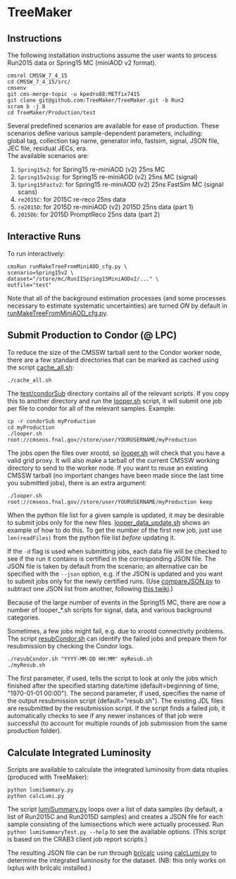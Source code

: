 # TreeMaker

## Instructions

The following installation instructions assume the user wants to process Run2015 data or Spring15 MC (miniAOD v2 format).

```
cmsrel CMSSW_7_4_15
cd CMSSW_7_4_15/src/
cmsenv
git cms-merge-topic -u kpedro88:METfix7415
git clone git@github.com:TreeMaker/TreeMaker.git -b Run2
scram b -j 8
cd TreeMaker/Production/test
```

Several predefined scenarios are available for ease of production.
These scenarios define various sample-dependent parameters, including:  
global tag, collection tag name, generator info, fastsim, signal, JSON file, JEC file, residual JECs, era.  
The available scenarios are:  
1. `Spring15v2`: for Spring15 re-miniAOD (v2) 25ns MC  
2. `Spring15v2sig`: for Spring15 re-miniAOD (v2) 25ns MC (signal)  
3. `Spring15Fastv2`: for Spring15 re-miniAOD (v2) 25ns FastSim MC (signal scans)  
4. `re2015C`: for 2015C re-reco 25ns data  
5. `re2015D`: for 2015D re-miniAOD (v2) 2015D 25ns data (part 1)  
6. `2015Db`: for 2015D PromptReco 25ns data (part 2)  

## Interactive Runs

To run interactively:
```
cmsRun runMakeTreeFromMiniAOD_cfg.py \
scenario=Spring15v2 \
dataset="/store/mc/RunIISpring15MiniAODv2/..." \
outfile="test"
```

Note that all of the background estimation processes (and some processes necessary to estimate systematic uncertainties) are turned *ON* by default in [runMakeTreeFromMiniAOD_cfg.py](./Production/test/runMakeTreeFromMiniAOD_cfg.py).

## Submit Production to Condor (@ LPC)

To reduce the size of the CMSSW tarball sent to the Condor worker node, there are a few standard directories that can be marked as cached using the script [cache_all.sh](./Production/test/cache_all.sh):
```
./cache_all.sh
```

The [test/condorSub](./Production/test/condorSub/) directory contains all of the relevant scripts.
If you copy this to another directory and run the [looper.sh](./Production/test/condorSub/looper.sh) script, it will submit one job per file to condor for all of the relevant samples. Example:
```
cp -r condorSub myProduction
cd myProduction
./looper.sh root://cmseos.fnal.gov//store/user/YOURUSERNAME/myProduction
```

The jobs open the files over xrootd, so [looper.sh](./Production/test/condorSub/looper.sh) will check that you have a valid grid proxy. 
It will also make a tarball of the current CMSSW working directory to send to the worker node. 
If you want to reuse an existing CMSSW tarball (no important changes have been made since the last time you submitted jobs), there is an extra argument:
```
./looper.sh root://cmseos.fnal.gov//store/user/YOURUSERNAME/myProduction keep
```

When the python file list for a given sample is updated, it may be desirable to submit jobs only for the new files. [looper_data_update.sh](./Production/test/condorSub/looper_data_update.sh) shows an example of how to do this.
To get the number of the first new job, just use `len(readFiles)` from the python file list *before* updating it.

If the `-d` flag is used when submitting jobs, each data file will be checked to see if the run it contains is certified in the corresponding JSON file. The JSON file is taken by default from the scenario; an alternative can be specified with the `--json` option, e.g. if the JSON is updated and you want to submit jobs only for the newly certified runs. (Use [compareJSON.py](https://github.com/cms-sw/cmssw/blob/CMSSW_7_6_X/FWCore/PythonUtilities/scripts/compareJSON.py) to subtract one JSON list from another, following [this twiki](https://twiki.cern.ch/twiki/bin/view/CMSPublic/SWGuideGoodLumiSectionsJSONFile#How_to_compare_Good_Luminosity_f).)

Because of the large number of events in the Spring15 MC, there are now a number of looper_*.sh scripts for signal, data, and various background categories.

Sometimes, a few jobs might fail, e.g. due to xrootd connectivity problems. The script [resubCondor.sh](./Production/test/condorSub/resubCondor.sh) can identify the failed jobs and prepare them for resubmission by checking the Condor logs.
```
./resubCondor.sh "YYYY-MM-DD HH:MM" myResub.sh
./myResub.sh
```
The first parameter, if used, tells the script to look at only the jobs which finished after the specified starting date/time (default=beginning of time, "1970-01-01 00:00"). The second parameter, if used, specifies the name of the output resubmission script (default="resub.sh"). The existing JDL files are resubmitted by the resubmission script. If the script finds a failed job, it automatically checks to see if any newer instances of that job were successful (to account for multiple rounds of job submission from the same production folder).

## Calculate Integrated Luminosity

Scripts are available to calculate the integrated luminosity from data ntuples (produced with TreeMaker):
```
python lumiSummary.py
python calcLumi.py
```

The script [lumiSummary.py](./Production/test/lumiSummary.py) loops over a list of data samples (by default, a list of Run2015C and Run2015D samples) and creates a JSON
file for each sample consisting of the lumisections which were actually processed. Run `python lumiSummaryTest.py --help` to see the available options.
(This script is based on the CRAB3 client job report scripts.)

The resulting JSON file can be run through [brilcalc](http://cms-service-lumi.web.cern.ch/cms-service-lumi/brilwsdoc.html) using [calcLumi.py](./Production/test/calcLumi.py)
to determine the integrated luminosity for the dataset. (NB: this only works on lxplus with brilcalc installed.)

